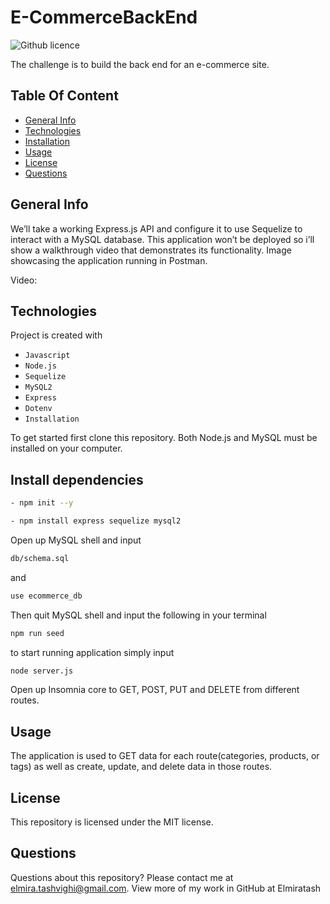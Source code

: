 # E-CommerceBackEnd

![Github licence](http://img.shields.io/badge/license-MIT-blue.svg)

The challenge is to build the back end for an e-commerce site.

## Table Of Content

- [General Info](#generalinfo)
- [Technologies](#technologies)
- [Installation](#installation)
- [Usage](#usage)
- [License](#license)
- [Questions](#questions)

## General Info

We’ll take a working Express.js API and configure it to use Sequelize to interact with a MySQL database. This application won’t be deployed so i’ll show a walkthrough video that demonstrates its functionality.
Image showcasing the application running in Postman.

Video:

## Technologies

Project is created with

- `Javascript`
- `Node.js`
- `Sequelize`
- `MySQL2`
- `Express`
- `Dotenv`
- `Installation`

To get started first clone this repository.
Both Node.js and MySQL must be installed on your computer.

## Install dependencies

```bash
- npm init --y

- npm install express sequelize mysql2
```

Open up MySQL shell and input

```bash
db/schema.sql
```

and

```bash
use ecommerce_db
```

Then quit MySQL shell and input the following in your terminal

```bash
npm run seed
```

to start running application simply input

```bash
node server.js
```

Open up Insomnia core to GET, POST, PUT and DELETE from different routes.

## Usage

The application is used to GET data for each route(categories, products, or tags) as well as create, update, and delete data in those routes.

## License

This repository is licensed under the MIT license.

## Questions

Questions about this repository? Please contact me at elmira.tashvighi@gmail.com. View more of my work in GitHub at Elmiratash

```

```
